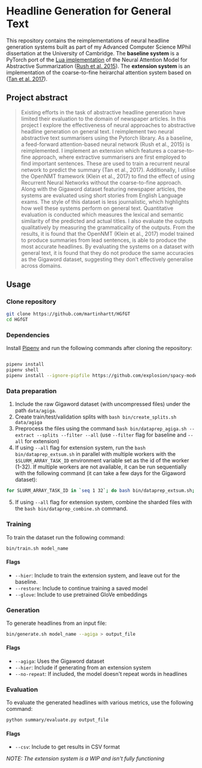 # Headline Generation for General Text


This repository contains the reimplementations of neural headline generation systems built as part of my Advanced Computer Science MPhil dissertation at the University of Cambridge. The **baseline system** is a PyTorch port of the [Lua implementation](https://github.com/facebookarchive/NAMAS) of the Neural Attention Model for Abstractive Summarization ([Rush et al. 2015](http://static.ijcai.org/proceedings-2017/0574.pdf)). The **extension system** is an implementation of the coarse-to-fine heirarchal attention system based on ([Tan et al. 2017](http://static.ijcai.org/proceedings-2017/0574.pdf)).

## Project abstract

> Existing efforts in the task of abstractive headline generation have limited their evaluation to the domain of newspaper articles. In this project I explore the effectiveness of neural approaches to abstractive headline generation on general text. I reimplement two neural abstractive text summarisers using the Pytorch library. As a baseline, a feed-forward attention-based neural network (Rush et al., 2015) is reimplemented. I implement an extension which features a coarse-to-fine approach, where extractive summarisers are first employed to find important sentences. These are used to train a recurrent neural network to predict the summary (Tan et al., 2017). Additionally, I utilise the OpenNMT framework (Klein et al., 2017) to find the effect of using Recurrent Neural Networks without the coarse-to-fine approach. Along with the Gigaword dataset featuring newspaper articles, the systems are evaluated using short stories from English Language exams. The style of this dataset is less journalistic, which highlights how well these systems perform on general text. Quantitative evaluation is conducted which measures the lexical and semantic similarity of the predicted and actual titles. I also evaluate the outputs qualitatively by measuring the grammaticality of the outputs. From the results, it is found that the OpenNMT (Klein et al., 2017) model trained to produce summaries from lead sentences, is able to produce the most accurate headlines. By evaluating the systems on a dataset with general text, it is found that they do not produce the same accuracies as the Gigaword dataset, suggesting they don’t effectively generalise across domains.


## Usage

### Clone repository

```bash
git clone https://github.com/martinhartt/HGfGT
cd HGfGT
```

### Dependencies

Install [Pipenv](https://github.com/pypa/pipenv) and run the following commands after cloning the repository:

```bash

pipenv install
pipenv shell
pipenv install --ignore-pipfile https://github.com/explosion/spacy-models/releases/download/en_core_web_lg-2.0.0/en_core_web_lg-2.0.0.tar.gz

```

### Data preparation

1. Include the raw Gigaword dataset (with uncompressed files) under the path `data/agiga`.
2. Create train/test/validation splits with `bash bin/create_splits.sh data/agiga`
3. Preprocess the files using the command `bash bin/dataprep_agiga.sh --extract --splits --filter --all` (use `--filter` flag for baseline and `--all` for extension)
4. If using `--all` flag for extension system, run the `bash bin/dataprep_extsum.sh` in parallel with multiple workers with  the `$SLURM_ARRAY_TASK_ID` environment variable set as the id of the worker (1-32). If multiple workers are not available, it can be run sequentially with the following command (it can take a few days for the Gigaword dataset):

```bash
for SLURM_ARRAY_TASK_ID in `seq 1 32`; do bash bin/dataprep_extsum.sh; done
```
5. If using `--all` flag for extension system, combine the sharded files with the `bash bin/dataprep_combine.sh` command.

### Training

To train the dataset run the following command:

```bash
bin/train.sh model_name
```

#### Flags

- `--hier`: Include to train the extension system, and leave out for the baseline.
- `--restore`: Include to continue training a saved model
- `--glove`: Include to use pretrained GloVe embeddings

### Generation 

To generate headlines from an input file:

```bash
bin/generate.sh model_name --agiga > output_file
```

#### Flags

- `--agiga`: Uses the Gigaword dataset
- `--hier`: Include if generating from an extension system
- `--no-repeat`: If included, the model doesn't repeat words in headlines

### Evaluation

To evaluate the generated headlines with various metrics, use the following command:

```bash
python summary/evaluate.py output_file
```

#### Flags

- `--csv`: Include to get results in CSV format


*NOTE: The extension system is a WIP and isn't fully functioning*

